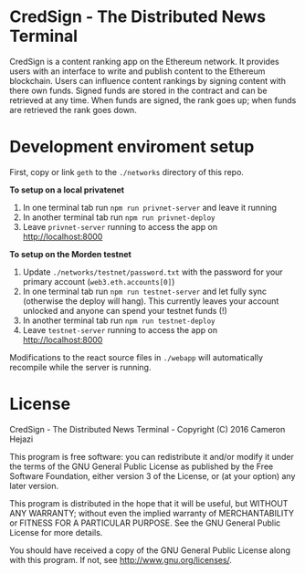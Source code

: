 # CredSign - The Distributed News Terminal
CredSign is a content ranking app on the Ethereum network. It provides users with an interface to write and publish content to the Ethereum blockchain. Users can influence content rankings by signing content with there own funds. Signed funds are stored in the contract and can be retrieved at any time. When funds are signed, the rank goes up; when funds are retrieved the rank goes down.

# Development enviroment setup

First, copy or link `geth` to the `./networks` directory of this repo.

**To setup on a local privatenet**

1. In one terminal tab run `npm run privnet-server` and leave it running
2. In another terminal tab run `npm run privnet-deploy`
3. Leave `privnet-server` running to access the app on <http://localhost:8000>

**To setup on the Morden testnet**

1. Update `./networks/testnet/password.txt` with the password for your primary account (`web3.eth.accounts[0]`)
2. In one terminal tab run `npm run testnet-server` and let fully sync (otherwise the deploy will hang). This currently leaves your account unlocked and anyone can spend your testnet funds (!)
3. In another terminal tab run `npm run testnet-deploy`
4. Leave `testnet-server` running to access the app on <http://localhost:8000>

Modifications to the react source files in `./webapp` will automatically recompile while the server is running.

# License

CredSign - The Distributed News Terminal - Copyright (C) 2016 Cameron Hejazi

This program is free software: you can redistribute it and/or modify
it under the terms of the GNU General Public License as published by
the Free Software Foundation, either version 3 of the License, or
(at your option) any later version.

This program is distributed in the hope that it will be useful,
but WITHOUT ANY WARRANTY; without even the implied warranty of
MERCHANTABILITY or FITNESS FOR A PARTICULAR PURPOSE.  See the
GNU General Public License for more details.

You should have received a copy of the GNU General Public License
along with this program.  If not, see <http://www.gnu.org/licenses/>.
